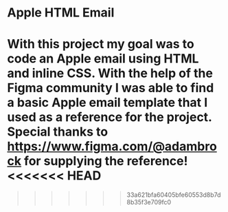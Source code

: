 # Apple HTML Email

With this project my goal was to code an Apple email using HTML and inline CSS. With the help of the Figma community I was able to find a basic Apple email template that I used as a reference for the project.
Special thanks to https://www.figma.com/@adambrock for supplying the reference!
<<<<<<< HEAD
=======

>>>>>>> 33a621bfa60405bfe60553d8b7d8b35f3e709fc0
